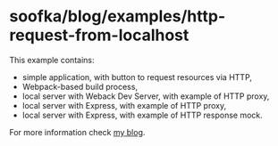 # soofka/blog/examples/http-request-from-localhost
This example contains:
- simple application, with button to request resources via HTTP,
- Webpack-based build process,
- local server with Weback Dev Server, with example of HTTP proxy,
- local server with Express, with example of HTTP proxy,
- local server with Express, with example of HTTP response mock.

For more information check [my blog](https://soofka.pl/entry/http-request-from-localhost-with-webpack-dev-server-or-express).
